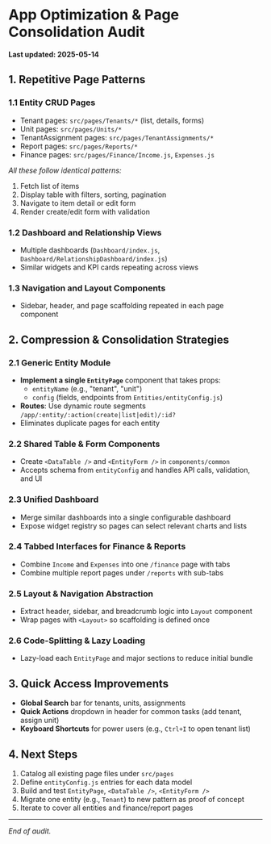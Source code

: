 # App Optimization & Page Consolidation Audit

**Last updated: 2025-05-14**

## 1. Repetitive Page Patterns

### 1.1 Entity CRUD Pages
- Tenant pages: `src/pages/Tenants/*` (list, details, forms)
- Unit pages: `src/pages/Units/*`
- TenantAssignment pages: `src/pages/TenantAssignments/*`
- Report pages: `src/pages/Reports/*`
- Finance pages: `src/pages/Finance/Income.js`, `Expenses.js`

_All these follow identical patterns:_
1. Fetch list of items
2. Display table with filters, sorting, pagination
3. Navigate to item detail or edit form
4. Render create/edit form with validation

### 1.2 Dashboard and Relationship Views
- Multiple dashboards (`Dashboard/index.js`, `Dashboard/RelationshipDashboard/index.js`)
- Similar widgets and KPI cards repeating across views

### 1.3 Navigation and Layout Components
- Sidebar, header, and page scaffolding repeated in each page component


## 2. Compression & Consolidation Strategies

### 2.1 Generic Entity Module
- **Implement a single `EntityPage`** component that takes props:
  - `entityName` (e.g., "tenant", "unit")
  - `config` (fields, endpoints from `Entities/entityConfig.js`)
- **Routes**: Use dynamic route segments `/app/:entity/:action(create|list|edit)/:id?`
- Eliminates duplicate pages for each entity

### 2.2 Shared Table & Form Components
- Create `<DataTable />` and `<EntityForm />` in `components/common`
- Accepts schema from `entityConfig` and handles API calls, validation, and UI

### 2.3 Unified Dashboard
- Merge similar dashboards into a single configurable dashboard
- Expose widget registry so pages can select relevant charts and lists

### 2.4 Tabbed Interfaces for Finance & Reports
- Combine `Income` and `Expenses` into one `/finance` page with tabs
- Combine multiple report pages under `/reports` with sub-tabs

### 2.5 Layout & Navigation Abstraction
- Extract header, sidebar, and breadcrumb logic into `Layout` component
- Wrap pages with `<Layout>` so scaffolding is defined once

### 2.6 Code-Splitting & Lazy Loading
- Lazy-load each `EntityPage` and major sections to reduce initial bundle


## 3. Quick Access Improvements
- **Global Search** bar for tenants, units, assignments
- **Quick Actions** dropdown in header for common tasks (add tenant, assign unit)
- **Keyboard Shortcuts** for power users (e.g., `Ctrl+I` to open tenant list)


## 4. Next Steps
1. Catalog all existing page files under `src/pages`
2. Define `entityConfig.js` entries for each data model
3. Build and test `EntityPage`, `<DataTable />`, `<EntityForm />`
4. Migrate one entity (e.g., `Tenant`) to new pattern as proof of concept
5. Iterate to cover all entities and finance/report pages

---
*End of audit.*

